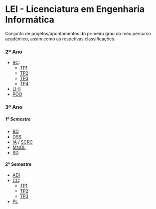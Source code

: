 # LEI - Licenciatura em Engenharia Informática

Conjunto de projetos/apontamentos do primeiro grau do meu percurso académico, assim como as respetivas classificações.

### 2º Ano
 - [RC](https://github.com/AITK42/LEI/tree/main/2o%20Ano/RC):
   - [TP1](https://github.com/AITK42/LEI/tree/main/2o%20Ano/RC/TP1)
   - [TP2](https://github.com/AITK42/LEI/tree/main/2o%20Ano/RC/TP2)
   - [TP3](https://github.com/AITK42/LEI/tree/main/2o%20Ano/RC/TP3)
   - [TP4](https://github.com/AITK42/LEI/tree/main/2o%20Ano/RC/TP4)
 - [LI-II](https://github.com/AITK42/LEI/tree/main/2o%20Ano/LI-II)
 - [POO](https://github.com/AITK42/LEI/tree/main/2o%20Ano/POO)

### 3º Ano
  ##### 1º Semestre

 - [BD](https://github.com/AITK42/LEI/tree/main/3o%20Ano/BD)
 - [DSS](https://github.com/AITK42/LEI/tree/main/3o%20Ano/DSS)
 - [IA](https://github.com/AITK42/LEI/tree/main/3o%20Ano/IA) / [SCRC](https://github.com/AITK42/LEI/tree/main/3o%20Ano/SRCR)
 - [MNOL](https://github.com/AITK42/LEI/tree/main/3o%20Ano/MNOL)
 - [SD](https://github.com/AITK42/LEI/tree/main/3o%20Ano/SD)

  #### 2º Semestre
 - [ADI](https://github.com/AITK42/LEI/tree/main/3o%20Ano/ADI)
 - [CC](https://github.com/AITK42/LEI/tree/main/3o%20Ano/CC):
   - [TP1](https://github.com/AITK42/LEI/tree/main/3o%20Ano/CC/TP1)
   - [TP2](https://github.com/AITK42/LEI/tree/main/3o%20Ano/CC/TP2)
   - [TP3](https://github.com/AITK42/LEI/tree/main/3o%20Ano/CC/TP3)
 - [PL](https://github.com/AITK42/LEI/tree/main/3o%20Ano/PL)
 
      
